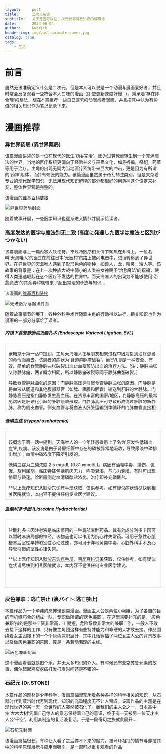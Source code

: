 ```yaml
---
layout:     post
title:      二次元杂谈
subtitle:   关于是否可以在二次元世界得到知识的碎碎念
date:       2024-06-04
author:     Kubrick
header-img: img/post-animate-cover.jpg
catalog: true
tags:
    - 生活
---
```


# 前言
虽然无法准确定义什么是二次元，但是本人可以说是一个动漫与漫画爱好者，并且时常会反复观看一些符合本人口味的漫画（即使更新速度好慢...）。秉承着‘存在即合理’的想法，想在本篇推荐一些自己喜欢的动漫或者漫画，并且把其中认为有价值的相关知识作为笔记记录下来。

# 漫画推荐

### 异世界药局 (異世界薬局)

该篇漫画讲述的是一位在现代的医生‘药谷完治’，因为过劳死而转生到一个充满魔法的世界。当地的医疗系统更偏向于经验主义与巫蛊文化，如将祈福，祭祀，药草等用于治疗。主角的出现无疑为当地医疗系统带来巨大的冲击，更是因为有所谓的‘药神’附体，而持有夸张的能力。该篇漫画虽然属于奇幻转生类别，但是夹杂着专业的现代医学知识，无法用现代知识解释的部分都很好的用药神这个设定来补充，整体世界观是完整的。

该漫画的[维基百科链接](https://zh.wikipedia.org/wiki/%E7%95%B0%E4%B8%96%E7%95%8C%E8%97%A5%E5%B1%80)

![异世界药局封面](/img/post-yishijieyaoju-cover.jpg)

随着故事开展，一些医学知识也逐渐进入情节并展示给读者。


### 高度发达的医学与魔法别无二致 (高度に発達した医学は魔法と区別がつかない)

该篇漫画与上一篇内容大致相符，不过将医疗相关情节聚焦在外科上。一位名叫‘天海唯人’的医生在前往日本‘无医村’的路上被闪电击中，进而转移到了异世界。在异世界的天海唯人遇到了形形色色的物种，如兽人，龙，精灵，矮人等。该故事的背景是：在上一次种族大战中弱小的人类被女神赐予‘治愈魔法’的祝福，使得人类迅速崛起在这个医疗不发达的世界中。而天海唯人的出现为不能够使用‘治愈魔法’的其余异种族带来了超出常理的奇迹与知识...

该漫画的[维基百科链接](https://zh.wikipedia.org/wiki/%E5%85%88%E9%80%B2%E9%86%AB%E7%99%82%E5%92%8C%E9%AD%94%E6%B3%95%E6%B2%92%E5%85%A9%E6%A8%A3)

![先进医疗与魔法封面](/img/post-xianjinyiliao-cover.jpg)

随着故事情节的展开，各种外科手术伴随着主角的行动得以进行，相关知识也作为漫画的一部分分享给了读者。

##### 内镜下食管静脉曲张套扎术 (Endoscopic Variceal Ligation, EVL)

<div style="overflow-y: auto; height: 200px; border: 1px solid #ccc; padding: 10px;">

<p>该概念于第一话中提到，主角天海唯人在与朋友相聚过程中因为接到治疗患者的命令而离去。该患者的症状为‘食道静脉瘤破裂’，而EVL则是一种安全、有效、简单的食管静脉曲张破裂出血止血和预防出血的治疗方法。[注：静脉曲张又称静脉瘤，两者概念相同，所以静脉瘤破裂等同于静脉曲张破裂。]</p>

<p>导致食管静脉曲张的原因：门静脉高压是引起食管静脉曲张的原因。门静脉是将血液从肠道和其他腹部器官（如脾、胰腺和胆囊）输送到肝脏的大静脉。门静脉高压是指门静脉发生高血压。在资源丰富的国家/地区，门静脉高压的最常见病因是肝硬化引起的肝脏瘢痕形成。门静脉高压可导致形成绕过肝脏的新静脉，称为侧支血管。侧支血管与将血液从肝脏运输到体循环的门脉血管直接相连。侧支血管出现在某些特定部位，最危险的部位是在食管下段及胃的上段。在这些部位形成侧支血管是危险的，因为血管增大并充满扭转，被称为静脉曲张。这些增大的曲张静脉是脆弱的，一旦破裂会导致大量消化道出血。通常，没有明显的破裂诱因。</p>

<p>食管静脉曲张的症状：在曲张静脉开始出血之前，食管静脉曲张患者通常无症状。然后，患者会呕出鲜红色血液，有时大量呕血。出血不会引起疼痛。
大量失血的患者可能会出现休克征象，包括感觉头重脚轻、虚弱和出汗。患者可能会心跳加快，血压可能较低。</p>

<p>**以上医疗知识从<a href="https://www.msdmanuals.cn/home/digestive-disorders/gastrointestinal-bleeding/esophageal-varices?query=%E9%9D%99%E8%84%89%E6%9B%B2%E5%BC%A0#%E8%AF%8A%E6%96%AD_v45395840_zh">默沙东诊疗手册</a>获取，仅供参考。如有疑似症状请尽快到相关医院就诊，本内容不提供任何专业医学建议。</p>
</div>

##### 低磷血症 (Hypophosphatemia)

<div style="overflow-y: auto; height: 200px; border: 1px solid #ccc; padding: 10px;">

<p>
该概念于第一话中提到，天海唯人的一位年轻患者患上了名为'原发性低磷血症'的疾病。该疾病是由于肾尿细管中存在的磷被异常地吸收，导致尿液中磷排出增加；血清中磷浓度下降所引发的。
</p>

<p>低磷血症为血磷浓度 2.5 mg/dL (0.81 mmol/L)。病因有酒精中毒、烧伤、饥饿、及利尿剂。临床特征包括肌肉无力，呼吸衰竭，与心力衰竭。有时可出现惊厥与昏迷。诊断需测定血清磷酸盐浓度。治疗即补充磷酸盐。</p>

<p>**以上医疗知识从<a href="https://www.msdmanuals.cn/professional/endocrine-and-metabolic-disorders/electrolyte-disorders/hypophosphatemia?query=%E4%BD%8E%E7%A3%B7%E8%A1%80%E7%97%87%EF%BC%88%E8%A1%80%E6%B6%B2%E4%B8%AD%E7%9A%84%E7%A3%B7%E9%85%B8%E7%9B%90%E8%BF%87%E4%BD%8E%EF%BC%89">默沙东诊疗手册</a>获取，仅供参考。如有疑似症状请尽快到相关医院就诊，本内容不提供任何专业医学建议。</p>

</div>

##### 盐酸利多卡因 (Lidocaine Hydrochloride)

<div style="overflow-y: auto; height: 200px; border: 1px solid #ccc; padding: 10px;">

<p>
盐酸利多卡因注射液是临床惯用的一种局部麻醉药品。其有效成分利多卡因可以暂时麻痹局部的神经。该物品也可以作用为抗心律失常药。可用于急性心肌梗塞后室性早搏和室性心动过速，亦可用于洋地黄类中毒、心脏外科手术及心导管引起的室性心律失常。
</p>

<p>
**以上医疗知识从<a href="https://www.msd.com/docs/product/safety-data-sheets/ah-sds/Lidocaine%20Hydrochloride%20Formulation_AH_CN_ZH.pdf">默沙东诊疗手册</a>，<a href="https://baike.baidu.com/item/%E7%9B%90%E9%85%B8%E5%88%A9%E5%A4%9A%E5%8D%A1%E5%9B%A0%E6%B3%A8%E5%B0%84%E6%B6%B2/4549007">百度百科词条</a>获取，仅供参考。如有疑似症状请尽快到相关医院就诊，本内容不提供任何专业医学建议。
</p>

</div>


### 灰色兼职：逃亡禁止 (裏バイト:逃亡禁止)

本篇作品为一个单纯的恐怖怪谈类漫画。漫画主人公是两位小姐姐，为了各自的目的而机缘巧合的组成一队，专职做所谓的‘灰色兼职’。在这里需要补充的是，‘灰色兼职’指的是那些工资非常高，工期短，危险系数非常大的兼职工作，一般人不敢去接下这样的工作，只有像主角团这样有些特殊能力和命硬的人才敢去接。作品围绕着女主团接下的一个个灰色兼职展开，其中几话穿插了两位女主人公的背景故事以及做灰色兼职的原因，算是一条若隐若现的主线。

![灰色兼职封面](/img/post-huisejianzhi-cover.jpg)

这个漫画看着就是图个乐，并无太多知识的介入。有时候还有些克苏鲁元素的故事，偶尔起起鸡皮疙瘩打发打发时间还是不错的~


### 石纪元 (Dr.STONE)

本篇作品的题材是少年科学，漫画篇幅里充斥着各种各样的科学相关的知识，从石器时代到蒸汽时代再到现代，知识的充盈程度无不让人赞叹。该篇作品的主题是在现代世界的某一天，全世界的人突然被石化了。而我们的主人公之一，日本高中生‘大木大树’凭借自己惊人的意志保持着自己的意识，终于有一天被另一位天才主人公‘千空’，利用其制造的复活液复活，于是一段奇幻之旅就此展开...

![石纪元封面](/img/post-drstone-cover.jpg)

该漫画篇幅很长，有种让人看了之后停不下来的魔力，被环环相扣的情节与穿插其中的科学原理展示与应用而吸引，是一部可以重复观看的作品